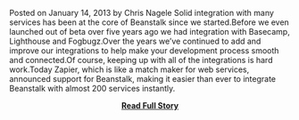 <p>Posted 						on January 14, 2013 						by  Chris Nagele 						 						 							 						 					Solid integration with many services has been at the core of Beanstalk since we started.Before we even launched out of beta over five years ago we had integration with Basecamp, Lighthouse and Fogbugz.Over the years we’ve continued to add and improve our integrations to help make your development process smooth and connected.Of course, keeping up with all of the integrations is hard work.Today Zapier, which is like a match maker for web services, announced support for Beanstalk, making it easier than ever to integrate Beanstalk with almost 200 services instantly.</p>
<center><p><a href="http://blog.beanstalkapp.com/post/40525694793/beanstalk-integrates-with-everything-thanks-to" style='padding:25px; font-sze:18px; font-weight: bold;'>Read Full Story</a></p></center>
